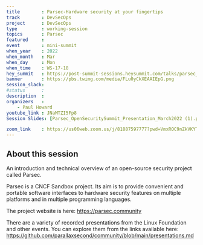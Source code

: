 ```yaml
---
title        : Parsec-Hardware security at your fingertips
track        : DevSecOps
project      : DevSecOps
type         : working-session
topics       : Parsec
featured     :
event        : mini-summit
when_year    : 2022
when_month   : Mar
when_day     : Mon
when_time    : WS-17-18
hey_summit   : https://post-summit-sessions.heysummit.com/talks/parsec_hardware_security_at_your_fingertips/
banner       : https://pbs.twimg.com/media/FLu0yCkXEAAIEpG.png
session_slack:
#status      : 
description  :
organizers   :
    - Paul Howard       
youtube_link : JNaMTZI5Fp8
Session Slides: [Parsec_OpenSecuritySummit_Presentation_March2022 (1).pdf](https://github.com/OpenSecuritySummit/oss-website/files/8253982/Parsec_OpenSecuritySummit_Presentation_March2022.1.pdf)

zoom_link    : https://us06web.zoom.us/j/81887597777?pwd=VmxROC9nZkVKYTE5UmM3SVZSbmIwUT09
---
```


## About this session

An introduction and technical overview of an open-source security project called Parsec.

Parsec is a CNCF Sandbox project. Its aim is to provide convenient and portable software interfaces to hardware security features on multiple platforms and in multiple programming languages.

The project website is here: https://parsec.community

There are a variety of recorded presentations from the Linux Foundation and other events. You can explore them from the links available here: https://github.com/parallaxsecond/community/blob/main/presentations.md

